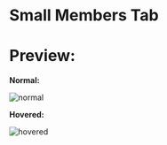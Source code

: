 # Small Members Tab

# Preview:
**Normal:**

![normal](http://i.imgur.com/cmMHvCD.png)

**Hovered:**

![hovered](http://i.imgur.com/fw0iEZd.png)
